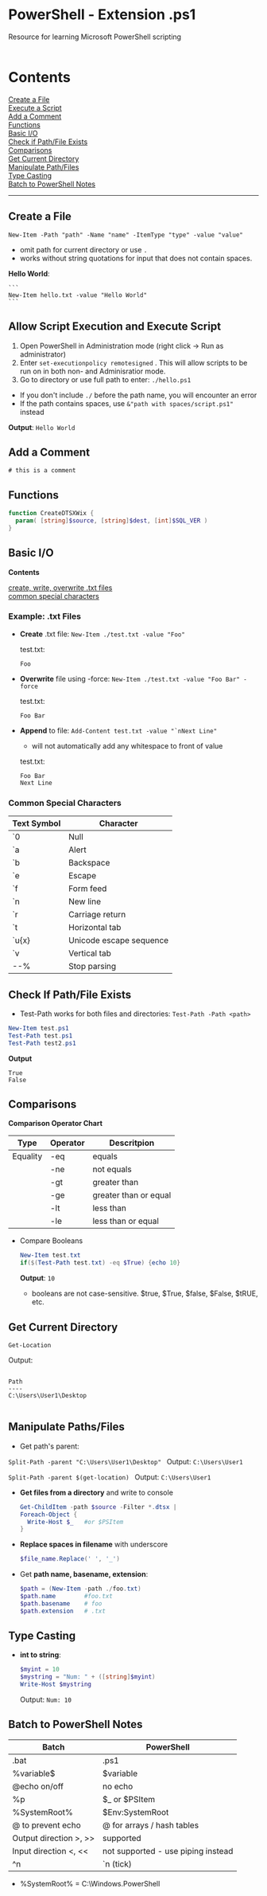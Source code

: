 # PowerShell - Extension .ps1
Resource for learning Microsoft PowerShell scripting
<br><br>


# Contents

[Create a File](#create-a-file) <br>
[Execute a Script](#execute-script) <br>
[Add a Comment](#comments) <br>
[Functions](#functions) <br>
[Basic I/O](#io-basic) <br>
[Check if Path/File Exists](#if-exists) <br>
[Comparisons](#compare) <br>
[Get Current Directory](#get-location) <br>
[Manipulate Path/Files](#paths-files) <br>
[Type Casting](#casting) <br>
[Batch to PowerShell Notes](#bat) <br>

---

<a id="create-a-file"></a>

## Create a File
  ```
  New-Item -Path "path" -Name "name" -ItemType "type" -value "value"
  ```
  - omit path for current directory or use `.`
  - works without string quotations for input that does not contain spaces.

  **Hello World**:

    ```
    New-Item hello.txt -value "Hello World"
    ```

<a id="execute-script"></a>

## Allow Script Execution and Execute Script
  1. Open PowerShell in Administration mode (right click -> Run as administrator)
  2. Enter `set-executionpolicy remotesigned`  . This will allow scripts to be run on in both non- and Adminisratior mode.
  3. Go to directory or use full path to enter: `./hello.ps1`

  - If you don't include `./` before the path name, you will encounter an error
  - If the path contains spaces, use `&"path with spaces/script.ps1" ` instead

  **Output**:
    ```
    Hello World
    ```


<a id="comments"></a>

## Add a Comment

`# this is a comment`


<a id="functions"></a>
## Functions

```PowerShell
function CreateDTSXWix {
  param( [string]$source, [string]$dest, [int]$SQL_VER )
}
```


<a id="io-basic"></a>

## Basic I/O

  **Contents**

  [create, write, overwrite .txt files](#txt-files) <br>
  [common special characters](#spec-chars) <br>


  <a id="txt-files"></a>
  ### Example: .txt Files

  - **Create** .txt file:    `New-Item ./test.txt -value "Foo"`

    test.txt:
      ```
      Foo
      ```

  - **Overwrite** file using -force:   `` New-Item ./test.txt -value "Foo Bar" -force ``

    test.txt:
      ```
      Foo Bar
      ```

  - **Append** to file: ``Add-Content test.txt -value "`nNext Line" ``
    - will not automatically add any whitespace to front of value

    test.txt:
      ```
      Foo Bar
      Next Line
      ```



  <a id="spec-chars"></a>

  ### Common Special Characters

  | Text Symbol   | Character |
  | ------------- | ------------- |     
  | `0            | Null                    |
  | `a            | Alert                   |
  | `b            | Backspace               |
  | `e            | Escape                  |
  | `f            | Form feed               |
  | `n            | New line                |
  | `r            | Carriage return         |
  | `t            | Horizontal tab          |
  | `u{x}         | Unicode escape sequence |
  | `v            | Vertical tab            |
  | --%           | Stop parsing            |



<a id="if-exists"></a>

## Check If Path/File Exists

  - Test-Path works for both files and directories: `Test-Path -Path <path> `

  ```PowerShell
  New-Item test.ps1
  Test-Path test.ps1
  Test-Path test2.ps1
  ```

  **Output**
  ```
  True
  False
  ```

<a id="compare"></a>

## Comparisons


  **Comparison Operator Chart**

  | Type | Operator | Descritpion |
  | ---  | ---      | --- |
  | Equality | -eq | equals |
  | | -ne | not equals |
  | | -gt | greater than |
  | | -ge | greater than or equal |
  | | -lt | less than |
  | | -le | less than or equal |


  - Compare Booleans

    ```PowerShell
    New-Item test.txt
    if($(Test-Path test.txt) -eq $True) {echo 10}
    ```

    **Output**: `10`

    - booleans are not case-sensitive. $true, $True, $false, $False, $tRUE, etc.




<a id="get-location"></a>

## Get Current Directory

  `Get-Location`

  Output:

  ```

  Path
  ----
  C:\Users\User1\Desktop


  ```

<a id="paths-files"></a>

## Manipulate Paths/Files
- Get path's parent:

 `Split-Path -parent "C:\Users\User1\Desktop" `   Output: ` C:\Users\User1 `

 `Split-Path -parent $(get-location) `   Output: ` C:\Users\User1 `

- **Get files from a directory** and write to console
  ```PowerShell
  Get-ChildItem -path $source -Filter *.dtsx |
  Foreach-Object {
	Write-Host $_   #or $PSItem
  }
  ```

- **Replace spaces in filename** with underscore
  ```PowerShell
  $file_name.Replace(' ', '_')
  ```

- Get **path name, basename, extension**:
  ```PowerShell
  $path = (New-Item -path ./foo.txt)
  $path.name        #foo.txt
  $path.basename    # foo
  $path.extension   # .txt
  ```


<a id="casting"></a>

## Type Casting

- **int to string**:

  ```PowerShell
  $myint = 10
  $mystring = "Num: " + ([string]$myint)
  Write-Host $mystring
  ```

  Output: ` Num: 10 `



<a id="bat"></a>
## Batch to PowerShell Notes
  | Batch | PowerShell |
  | --- | --- |
  | .bat | .ps1 |
  | %variable$ | $variable |
  | @echo on/off | no echo |
  | %p | $_ or $PSItem |
  | %SystemRoot% | $Env:SystemRoot |
  | @ to prevent echo | @ for arrays / hash tables |
  | Output direction >, >> | supported |
  | Input direction <, << | not supported - use piping instead |
  | ^n | `n (tick) |


  - %SystemRoot% = C:\Windows.PowerShell
